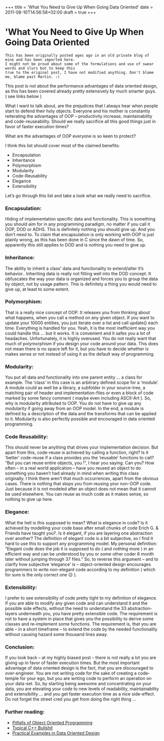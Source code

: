 +++
title = 'What You Need to Give Up When Going Data Oriented'
date = 2011-08-10T14:56:58+02:00
draft = true
+++

# 'What You Need to Give Up When Going Data Oriented

```
This has been originally posted ages ago in an old private blog of mine and has been imported here.
I might not be proud about some of the formulations and use of swear words and slurs but to keep this
true to the original post, I have not modified anything. Don't blame me, blame past Martin. :)
```

This post is not about the performance advantages of data oriented design, as this has been covered already pretty extensively by much smarter guys. ( see links below )

What I want to talk about, are the prejudices that I always hear when people start to defend their holy objects.
Everyone and his mother is constantly reiterating the advantages of OOP – productivity increase, maintainability and code-reuseability. Should we really sacrifice all this good things just in favor of faster execution times?

What are the advantages of OOP everyone is so keen to protect?

I think this list should cover most of the claimed benefits:

- Encapsulation
- Inheritance
- Polymorphism
- Modularity
- Code-Reusability
- Elegance
- Extensibility

Let’s go through this list and take a look what we really need to sacrifice.

### Encapsulation:

Hiding of implementation specific data and functionality. This is something you should aim for in any programming paradigm, no matter if you call it OOP, DOD or ADHS. This is definitely nothing you should give up. And you don’t need to. To claim that encapsulation is only working with OOP is just plainly wrong, as this has been done in C since the dawn of time. So, apparently this still applies to DOD and is nothing you need to give up.

### Inheritance:

The ability to inherit a class’ data and functionality to extend/alter it’s behavior..
Inheriting data is really not fitting well into the DOD concept. It obfuscates the way your data is organized and forces you to group the data by object, not by usage pattern. This is definitely a thing you would need to give up, at least to some extent.

### Polymorphism:

That is a really nice concept of OOP. It releases you from thinking about what happens, when you call a method on any given object. If you want to update your 10000 entities, you just iterate over a list and call update() each time. Everything is handled for you. Yeah, it is the most inefficient way you could handle this … but it works. It is convenient and it safes you a lot of headaches. Unfortunately, it is highly overused.
You do not really want that much of polymorphism if you design your code around your data. This does not mean there is no space left for it, but you have to decide whether is makes sense or not instead of using it as the default way of programming.

### Modularity:

You put all data and functionality into one parent entity … a class for example. The ‘class’ in this case is an arbitrary defined scope for a ‘module’. A module could as well be a library, a subfolder in your source-tree, a matching pair of header and implementation-files or even a block of code marked by some fancy comment ( maybe even including ASCII-Art ). So, why is modularity attributed to OOP. You do not have to give up any modularity if going away from an OOP model. In the end, a module is defined by a description of the data and the transforms that can be applied to it. Modularity is also perfectly possible and encouraged in data oriented programming.

### Code Reusability:

This should never be anything that drives your implementation decision. But apart from this, code-reuse is achieved by calling a function, right? Is it ‘better’ code-reuse if a class provides you the ’reusable’ functions to call? “But you can reuse entire objects, you $%*§$!”, I hear you saying. Can you? How often – in a real world application – have you reused an object to do something you haven’t had already in mind when writing this class originally. I think there aren’t that much occurrences, apart from the obvious cases. There is nothing that stops you from reusing your non-OOP code. Just because it is not modeled after an object does not mean that it cannot be used elsewhere. You can reuse as much code as it makes sense, so nothing to give up here.

### Elegance:

What the hell is this supposed to mean? What is elegance in code? Is it achieved by modelling your code base after small chunks of code Erich G. & Friends have taught you?. Is it elegant, if you are layering one abstraction over another? The definition of elegant code is a bit subjective, so I find it hard to use this to support any programming model.
My personal definition: “Elegant code does the job it is supposed to do ( and nothing more ) in an efficient way and can be understood by you or some other coder 6 month later without jumping through 37 files.”
So, to reverse this argument – and to clarify how subjective ‘elegance’ is – object-oriented design encourages programmers to write non-elegant code according to my definition ( which for sure is the only correct one 😉 ).

### Extensibility:

I prefer to see extensibility of code pretty tight to my definition of elegance. If you are able to modify any given code and can understand it and the possible side effects, without the need to understand the 33 abstraction-layers underneath you, you have pretty extensible code.
The requirement is not to have a system in place that gives you the possibility to derive some classes and re-implement some functions. The requirement is, that you are able – in a short timeframe – to extend the code by the needed functionality without causing hazard some thousand lines away.

### Conclusion:

If you look back – at my highly biased post – there is not really a lot you are giving up in favor of faster execution times. But the most important advantage of data oriented design is the fact, that you are discouraged to over-engineer. You are not writing code for the sake of creating a code-temple for your ego, but you are writing code to perform an operation on your data-set. So, by starting being awesome and concentrating on your data, you are elevating your code to new levels of readability, maintainability and extensibility … and you get faster execution time as a nice side-effect. Do not forget the street cred you get from doing the right thing …

### Further reading:

- [Pitfalls of Object Oriented Programming](https://harmful.cat-v.org/software/OO_programming/_pdf/Pitfalls_of_Object_Oriented_Programming_GCAP_09.pdf)
- [Typical C++ Bullshit](https://macton.smugmug.com/Other/2008-07-15-by-Eye-Fi/n-xmKDH#593426709_ZX4pZ)
- [Practical Examples in Data Oriented Design](https://www.gamedevs.org/uploads/practical-examples-in-data-oriented-design.pdf)
